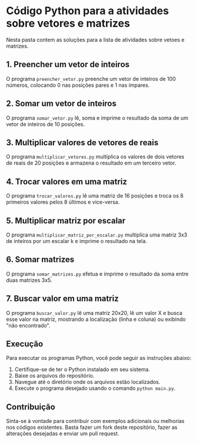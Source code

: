 # Código Python para a atividades sobre vetores e matrizes

Nesta pasta contem as soluções para a lista de atividades sobre vetoes e matrizes.

## 1. Preencher um vetor de inteiros

O programa `preencher_vetor.py` preenche um vetor de inteiros de 100 números, colocando 0 nas posições pares e 1 nas ímpares.

## 2. Somar um vetor de inteiros

O programa `somar_vetor.py` lê, soma e imprime o resultado da soma de um vetor de inteiros de 10 posições.

## 3. Multiplicar valores de vetores de reais

O programa `multiplicar_vetores.py` multiplica os valores de dois vetores de reais de 20 posições e armazena o resultado em um terceiro vetor.

## 4. Trocar valores em uma matriz

O programa `trocar_valores.py` lê uma matriz de 16 posições e troca os 8 primeiros valores pelos 8 últimos e vice-versa.

## 5. Multiplicar matriz por escalar

O programa `multiplicar_matriz_por_escalar.py` multiplica uma matriz 3x3 de inteiros por um escalar k e imprime o resultado na tela.

## 6. Somar matrizes

O programa `somar_matrizes.py` efetua e imprime o resultado da soma entre duas matrizes 3x5.

## 7. Buscar valor em uma matriz

O programa `buscar_valor.py` lê uma matriz 20x20, lê um valor X e busca esse valor na matriz, mostrando a localização (linha e coluna) ou exibindo "não encontrado".

## Execução
Para executar os programas Python, você pode seguir as instruções abaixo:

1. Certifique-se de ter o Python instalado em seu sistema.
2. Baixe os arquivos do repositório.
3. Navegue até o diretório onde os arquivos estão localizados.
4. Execute o programa desejado usando o comando `python main.py`.

## Contribuição

Sinta-se à vontade para contribuir com exemplos adicionais ou melhorias nos códigos existentes. Basta fazer um fork deste repositório, fazer as alterações desejadas e enviar um pull request.

